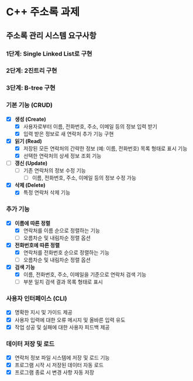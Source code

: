 # C++ 주소록 과제

## 주소록 관리 시스템 요구사항
### 1단계: Single Linked List로 구현
### 2단계: 2진트리 구현
### 3단계: B-tree 구현

### 기본 기능 (CRUD)
- [x] **생성 (Create)**
    - [x] 사용자로부터 이름, 전화번호, 주소, 이메일 등의 정보 입력 받기
    - [x] 입력 받은 정보로 새 연락처 추가 기능 구현

- [x] **읽기 (Read)**
    - [x] 저장된 모든 연락처의 간략한 정보 (예: 이름, 전화번호) 목록 형태로 표시 기능
    - [x] 선택한 연락처의 상세 정보 조회 기능

- [ ] **갱신 (Update)**
    - [ ] 기존 연락처의 정보 수정 기능
        - [ ] 이름, 전화번호, 주소, 이메일 등의 정보 수정 가능

- [x] **삭제 (Delete)**
    - [x] 특정 연락처 삭제 기능

### 추가 기능
- [x] **이름에 따른 정렬**
    - [x] 연락처를 이름 순으로 정렬하는 기능
    - [ ] 오름차순 및 내림차순 정렬 옵션

- [x] **전화번호에 따른 정렬**
    - [x] 연락처를 전화번호 순으로 정렬하는 기능
    - [ ] 오름차순 및 내림차순 정렬 옵션

- [x] **검색 기능**
    - [x] 이름, 전화번호, 주소, 이메일을 기준으로 연락처 검색 기능
    - [ ] 부분 일치 검색 결과 목록 형태로 표시

### 사용자 인터페이스 (CLI)
- [x] 명확한 지시 및 가이드 제공
- [x] 사용자 입력에 대한 오류 메시지 및 올바른 입력 유도
- [x] 작업 성공 및 실패에 대한 사용자 피드백 제공

### 데이터 저장 및 로드
- [x] 연락처 정보 파일 시스템에 저장 및 로드 기능
- [x] 프로그램 시작 시 저장된 데이터 자동 로드
- [x] 프로그램 종료 시 변경 사항 자동 저장
